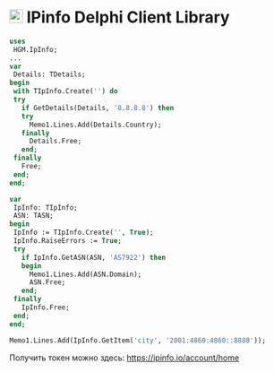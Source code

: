 ﻿# [<img src="https://ipinfo.io/static/ipinfo-small.svg" alt="IPinfo" width="24"/>](https://ipinfo.io/) IPinfo Delphi Client Library

 ```Pascal
uses 
  HGM.IpInfo;
... 
var
  Details: TDetails;
begin
  with TIpInfo.Create('') do
  try
    if GetDetails(Details, '8.8.8.8') then
    try
      Memo1.Lines.Add(Details.Country);
    finally  
      Details.Free;
    end;
  finally  
    Free;
  end;
end;
```

 ```Pascal
var
  IpInfo: TIpInfo;
  ASN: TASN;
begin
  IpInfo := TIpInfo.Create('', True);
  IpInfo.RaiseErrors := True;
  try
    if IpInfo.GetASN(ASN, 'AS7922') then
    begin
      Memo1.Lines.Add(ASN.Domain);
      ASN.Free;
    end;
  finally
    IpInfo.Free;
  end;
end;
```

 ```Pascal
Memo1.Lines.Add(IpInfo.GetItem('city', '2001:4860:4860::8888'));
```

Получить токен можно здесь: https://ipinfo.io/account/home
